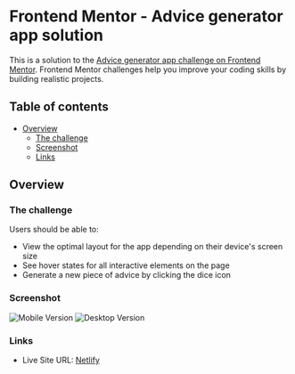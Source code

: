 # Frontend Mentor - Advice generator app solution

This is a solution to the [Advice generator app challenge on Frontend Mentor](https://www.frontendmentor.io/challenges/advice-generator-app-QdUG-13db). Frontend Mentor challenges help you improve your coding skills by building realistic projects.

## Table of contents

- [Overview](#overview)
  - [The challenge](#the-challenge)
  - [Screenshot](#screenshot)
  - [Links](#links)


## Overview

### The challenge

Users should be able to:

- View the optimal layout for the app depending on their device's screen size
- See hover states for all interactive elements on the page
- Generate a new piece of advice by clicking the dice icon

### Screenshot

![Mobile Version](https://github.com/user-attachments/assets/c87da616-ba88-4cfd-9717-66f843fbed8a)
![Desktop Version](https://github.com/user-attachments/assets/64e9a2aa-df33-4a8e-beb9-d3cb821943be)



### Links

- Live Site URL: [Netlify](https://advicegeneratorofemin.netlify.app/)
